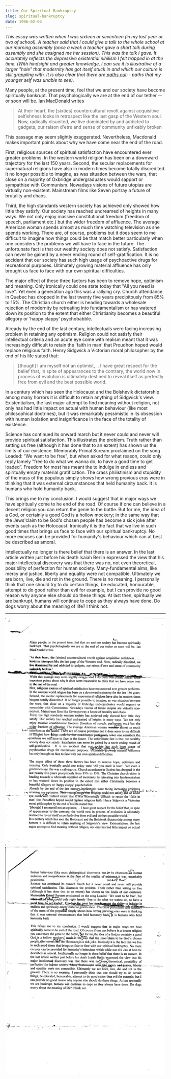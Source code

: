 ```yaml
---
title: Our Spiritual Bankruptcy
slug: spiritual-bankruptcy
date: 1996-02-03
---
```


*This essay was written when I was sixteen or seventeen (in my last year or two of school). A teacher said that I could give a talk to the whole school at our morning assembly (once a week a teacher gave a short talk during assembly and she assigned me her session). This was the talk I gave. It accurately reflects the depressive existential nihilism I felt trapped in at the time. (With hindsight and greater knowledge, I can see it is illustrative of a larger "hole" that modernity has got itself stuck in and which our culture is still grappling with. It is also clear that there are [paths out][]-- paths that my younger self was unable to see).*

[paths out]: /2019/11/22/so-what-now-or-maybe-so-what-and-what-am-i-and-art-earth-tech-up-to/

Many people, at the present time, feel that we and our society have become spiritually bankrupt. That psychologically we are at the end of our tether -- or soon will be. Ian MacDonald writes

> At their heart, the [sixties] countercultural revolt against acquisitive selfishness looks in retrospect like the last gasp of the Western soul. Now, radically disunited, we live dominated by and addicted to gadgets, our raison d'etre and sense of community unfixably broken

This passage may seem slightly exaggerated. Nevertheless, Macdonald makes important points about why we have come near the end of the road.

First, religious sources of spiritual satisfaction have encountered ever greater problems. In the western world religion has been on a downward trajectory for the last 150 years. Second, the secular replacements for supernatural religions have also in modern times become totally discredited. It no longer possible to imagine, as was situation between the wars, that close on a majority of Oxbridge undergraduates would sapport or sympathise with Communism. Nowadays visions of future utopias are virtually non-existent. Mainstream films like Seven portray a future of brutality and chaos.

Third, the high standards western society has achieved only showed how little they satisfy. Our society has reached undreamed of heights in many ways. We not only enjoy massive constitutional freedom (freedom of speech, parliament etc.) but the wider freedom of affluence. The average American woman spends almost as much time watching television as she spends working. There are, of course, problems but it does seem to me difficult to imagine how things could be that match better particularly when one considers the problems we will have to face in the future. The unfortunate fact is that our wealthy society does not satisfy. Satisfaction can never be gained by a never ending round of self-gratification. It is no accident that our society has such high usage of psychoactive drugs for recreational purposes. Ultimately growing material affluence has only brought us face to face with our own spiritual difficulties.

The major effect of these three factors has been to remove hope, optimism and meaning. Only ironically could one state today that "All you need is love". Yet even a generation ago this was a rallying cry. Church attendance in Quebec has dropped in the last twenty five years precipitously from 85% to 15%. The Christian church either is heading towards a wholesale rejection of modernity by retreating into fundamentalism or has watered down its position to the extent that either Christianity becomes a beautiful allegory or ‘happy clappy' psychobabble.

Already by the end of the last century, intellectuals were facing increasing problem in retaining any optimism. Religion could not satisfy their intellectual criteria and an acute eye come with realism meant that it was increasingly difficult to retain the 'faith in man' that Proudhon hoped would replace religious faith. Henry Sidgwick a Victorian moral philosopher by the end of his life stated that:

> [though] I am myself not an optimist, .. I have great respect for the belief that, in spite of appearances to the contrary, the world now in process of evolution is ultimately destined to reveal itself as perfectly free from evil and the best possible world.

In a century which has seen the Holocaust and the Bolshevik dictatorship among many horrors it is difficult to retain anything of Sidgwick's view. Existentialism, the last major attempt to find meaning without religion, not only has had little impact on actual with human behaviour (like most philosophical doctrines), but it was remarkably pessimistic in its obsession with human isolation and insignificance in the face of the totality of existence.

Science has continued its onward march but it never could and never will provide spiritual satisfaction. This illustrates the problem. Truth rather than setting us free (although it has done that to an extent) has shown us the limits of our existence. Memorably Primal Scream proclaimed on the song Loaded: “We want to be free", but when asked for what reason, could only reply lamely "free to do what we wanna do, to have a good time to get loaded”. Freedom for most has meant the to indulge in endless and spiritually empty material gratification. The crass philistinism and stupidity of the mass of the populous simply shows how wrong previous eras were in thinking that it was external circumstances that held humanity back. It is humans who hold humanity back.

This brings me to my conclusion. I would suggest that in major ways we have spiritually come to he end of the road. Of course if one can believe in a decent religion you can return the genie to the bottle. But for me, the idea of a God, or certainly a good God is a hollow mockery; in the same way that the Jews'claim to be God's chosen people has become a sick joke after events such as the Holocaust. Ironically it is the fact that we live in such good times that brings us face to face with our spiritual bankruptcy. No more excuses can be provided for humanity's behaviour which can at best be described as amoral.

Intellectually no longer is there belief that there is an answer. In the last article written just before his death Isaiah Berlin expressed the view that his major intellectual discovery was that there was no, not even theoretical, possibility of perfection for human society. Many-fundamental aims, like mercy and justice, liberty and equality were not compatible. Ultimately we are born, live, die and rot in the ground. There is no meaning. I personally think that one should try to do certain things, be educated, honourable, attempt to do good rather than evil for example, but I can provide no good reason why anyone else should do these things. At last then, spiritually we are bankrupt, humans will continue to cope as they always have done. Do dogs worry about the meaning of life? I think not.

---

<img src="/images/spiritual-bankruptcy-1.png" alt="" />
<img src="/images/spiritual-bankruptcy-2.png" alt="" />
